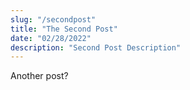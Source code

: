 ```yaml
---
slug: "/secondpost"
title: "The Second Post"
date: "02/28/2022"
description: "Second Post Description"
---
```


Another post?
